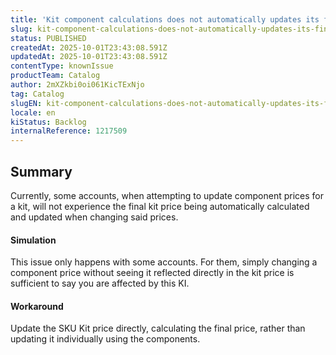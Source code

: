 ```yaml
---
title: 'Kit component calculations does not automatically updates its final price'
slug: kit-component-calculations-does-not-automatically-updates-its-final-price
status: PUBLISHED
createdAt: 2025-10-01T23:43:08.591Z
updatedAt: 2025-10-01T23:43:08.591Z
contentType: knownIssue
productTeam: Catalog
author: 2mXZkbi0oi061KicTExNjo
tag: Catalog
slugEN: kit-component-calculations-does-not-automatically-updates-its-final-price
locale: en
kiStatus: Backlog
internalReference: 1217509
---
```


## Summary


Currently, some accounts, when attempting to update component prices for a kit, will not experience the final kit price being automatically calculated and updated when changing said prices.


#### Simulation


This issue only happens with some accounts. For them, simply changing a component price without seeing it reflected directly in the kit price is sufficient to say you are affected by this KI.


#### Workaround


Update the SKU Kit price directly, calculating the final price, rather than updating it individually using the components.



